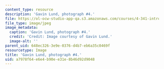 ```yaml
---
content_type: resource
description: 'Gavin Lund, photograph #4.'
file: https://ol-ocw-studio-app-qa.s3.amazonaws.com/courses/4-341-introduction-to-photography-and-related-media-fall-2007/a7978f64e6e4b90ee31e8b46d92d9048_lund4.jpg
file_type: image/jpeg
image_metadata:
  caption: 'Gavin Lund, photograph #4.'
  credit: 'Credit: Image courtesy of Gavin Lund.'
  image-alt: ''
parent_uid: 648ec326-3e9e-0376-d4b7-eb6a35c0469f
resourcetype: Image
title: 'Gavin Lund, photograph #4.'
uid: a7978f64-e6e4-b90e-e31e-8b46d92d9048
---
```

